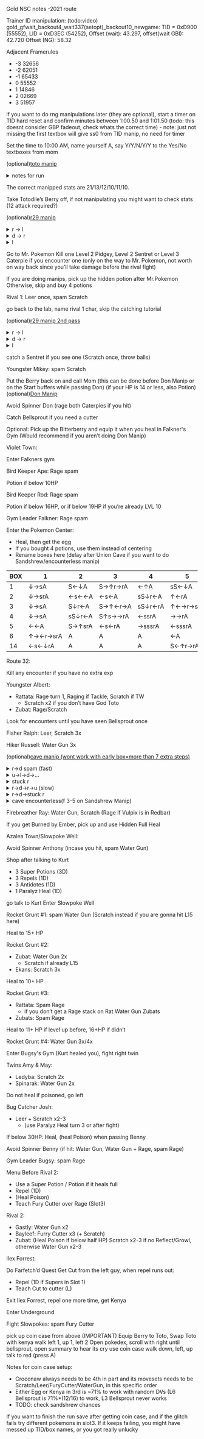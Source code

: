 Gold NSC notes -2021 route

Trainer ID manipulation: (todo:video) 
gold_gfwait_backout4_wait337(setopt)_backout10_newgame: TID = 0xD900 (55552), LID = 0xD3EC (54252), Offset (wait): 43.297, offset(wait GBI): 42.720 Offset (NG): 58.32

Adjacent Framerules
- -3 32656
- -2 62051
- -1 65433
- 0 55552
- 1 14846
- 2 02669
- 3 51957

if you want to do rng manipulations later (they are optional), start a timer on TID hard reset and confirm minutes between 1:00.50 and 1:01.50 (todo: this doesnt consider GBP fadeout, check whats the correct time) - note: just not missing the first textbox will give ss0 from TID manip, no need for timer

Set the time to 10:00 AM, name yourself A, say Y/Y/N/Y/Y to the Yes/No textboxes from mom

(optional)[toto manip](https://pastebin.com/GirxGiU9)
<details>
<summary>notes for run</summary>
<br>

8. 0x89C2 (20/12/12/9/10/10)    ; npc: r
9. 0x1B43 (21/11/12/9/10/9) / (20/11/12/9/10/9)    ; npc: l
10. 0x394F (21/11/12/10/11/9) / (21/11/12/9/9/9)   ; npc: u
11. **0xFDFF (21/13/12/10/11/10)   ; npc: d**
12. 0xDECF (20/12/12/10/11/10)   ; npc: u
13. 0xC7A6 (20/12/12/10/10/10)   ; npc: u
14. 0x3501 (21/11/11/9/9/9) / (20/11/12/9/10/9)     ; npc: u
15. 0xBF79 (21/12/12/10/10/10)   ; npc: l

</details>

The correct manipped stats are 21/13/12/10/11/10.

Take Totodile’s Berry off, if not manipulating you might want to check stats (12 attack required?)

(optional)[r29 manip](https://pastebin.com/bjBqGeCQ)
<details>
 <summary>r -> l</summary>
 <br>
 <img src="https://i.imgur.com/PX1pgAr.png"/>
 </details>
  <details>
 <summary>d -> r</summary>
 <br>
 <img src="https://i.imgur.com/EOlmJpZ.png"/>
 </details>
  <details>
 <summary>l</summary>
 <br>
 <img src="https://i.imgur.com/4jNSDuf.png"/>
 </details>

Go to Mr. Pokemon
Kill one Level 2 Pidgey, Level 2 Sentret or Level 3 Caterpie if you encounter one (only on the way to Mr. Pokemon, not worth on way back since you’ll take damage before the rival fight)

If you are doing manips, pick up the hidden potion after Mr.Pokemon
Otherwise, skip and buy 4 potions

Rival 1: Leer once, spam Scratch

go back to the lab, name rival 1 char, skip the catching tutorial

(optional)[r29 manip 2nd pass](https://pastebin.com/bjBqGeCQ)
<details>
 <summary>r -> l</summary>
 <br>
 <img src="https://i.imgur.com/Bu9RQX3.png"/>
 </details>
  <details>
 <summary>d -> r</summary>
 <br>
 <img src="https://i.imgur.com/1sjG78D.png"/>
 </details>
  <details>
 <summary>l</summary>
 <br>
 <img src="https://i.imgur.com/y7Z8MBy.png"/>
 </details>

catch a Sentret if you see one (Scratch once, throw balls)

Youngster Mikey: spam Scratch

Put the Berry back on and call Mom (this can be done before Don Manip or on the Start buffers while passing Don) (if your HP is 14 or less, also Potion)
(optional)[Don Manip](https://pastebin.com/7KdSvbZG)

Avoid Spinner Don (rage both Caterpies if you hit)

Catch Bellsprout if you need a cutter

Optional: Pick up the Bitterberry and equip it when you heal in Falkner's Gym (Would recommend if you aren’t doing Don Manip)

Violet Town:

Enter Falkners gym

Bird Keeper Ape: Rage spam

Potion if below 10HP

Bird Keeper Rod: Rage spam

Potion if below 16HP, or if below 19HP if you’re already LVL 10

Gym Leader Falkner: Rage spam

Enter the Pokemon Center: 
- Heal, then get the egg
 - If you bought 4 potions, use them instead of centering
- Rename boxes here (delay after Union Cave if you want to do Sandshrew/encounterless manip)

| BOX | 1   | 2   | 3   | 4   | 5   | 6   | 7   | 8   | NAME |
| --- | --- | --- | --- | --- | --- | --- | --- | --- | ---- |
| 1   | ↓→sA | S←↓A | S→↑r→rA | ←↑A | sS←↓A | sS↑A | ←A | ↓rA | éd2éD9'v7 |  
| 2   | ↓→srA | ←s←←A | ←s←A | sS↓r←A | ↑←rA | →sA | SA |  | é['dH.9 |
| 3   | ↓→sA | S↓r←A | S→↑←r→A | sS↓r←rA | ↑←→r→srA | ↓←r←↓A | S↑←r→→A | SA | éh'dHég'd |
| 4   | ↓→sA | sS↓r←A | S↑s→→rA | ←ssrA | →→rA | A | s←↓rA | →srA | éH'd'véé&2 |
| 5   | ←←A | S→↑srA | ←s←rA | →sssrA | ←sssrA | →s→rA | A | S←↑rA | Hé]'d]éé4 |
| 6   | ↑→←r→srA | A | A | A | ←A | SA |  |  | 'l'l'l'l'd |
| 14  | ←s←↓rA | A | A | A | S←↑r→rA | ←↑A | rA | ←s↓srA | pppp5'mv2 |

Route 32:

Kill any encounter if you have no extra exp

Youngster Albert:
 -  Rattata: Rage turn 1, Raging if Tackle, Scratch if TW
    - Scratch x2 if you don’t have God Toto
 -  Zubat: Rage/Scratch

Look for encounters until you have seen Bellsprout once

Fisher Ralph: Leer, Scratch 3x

Hiker Russell:  Water Gun 3x


(optional)[cave manip (wont work with early box=more than 7 extra steps)](https://pastebin.com/vuQixFYT)
<details>
 <summary>r->d spam (fast)</summary>
 <br>
 <img src="https://i.imgur.com/NYvaBeG.png"/>
 </details>
  <details>
 <summary>u->l->d->...</summary>
 <br>
 <img src="https://i.imgur.com/9X9XpwT.png"/>
 </details>
   <details>
 <summary>stuck r</summary>
 <br>
 <img src="https://i.imgur.com/N4v3m6w.png"/>
 </details>
    <details>
 <summary>r->d->r->u (slow)</summary>
 <br>
 <img src="https://i.imgur.com/4DMeflg.png"/>
 </details>
     <details>
 <summary>r->d->stuck r</summary>
 <br>
 <img src="https://i.imgur.com/jE9t6j7.png"/>
 </details>
      <details>
 <summary>cave encounterless(f 3-5 on Sandshrew Manip)</summary>
 <br>
 <img src="https://cdn.discordapp.com/attachments/751229264816504932/757277654679289977/uce.png"/>
 </details>
 
Firebreather Ray: Water Gun, Scratch (Rage if Vulpix is in Redbar)

If you get Burned by Ember, pick up and use Hidden Full Heal

Azalea Town/Slowpoke Well:

Avoid Spinner Anthony (incase you hit, spam Water Gun)

Shop after talking to Kurt

- 3 Super Potions (3D)
- 3 Repels (1D)
- 3 Antidotes (1D)
- 1 Paralyz Heal (1D)

go talk to Kurt
Enter Slowpoke Well

Rocket Grunt #1: spam Water Gun (Scratch instead if you are gonna hit L15 here)

Heal to 15+ HP

Rocket Grunt #2:
- Zubat: Water Gun 2x
  - Scratch if already L15
- Ekans: Scratch 3x

Heal to 10+ HP

Rocket Grunt #3:
- Rattata: Spam Rage
  - if you don’t get a Rage stack on Rat Water Gun Zubats
- Zubats: Spam Rage

Heal to 11+ HP if level up before, 16+HP if didn’t

Rocket Grunt #4: Water Gun 3x/4x

Enter Bugsy's Gym (Kurt healed you), fight right twin

Twins Amy & May:
- Ledyba: Scratch 2x
- Spinarak: Water Gun 2x

Do not heal if poisoned, go left

Bug Catcher Josh:
- Leer + Scratch x2-3
  - (use Paralyz Heal turn 3 or after fight)


If below 30HP: Heal, (heal Poison) when passing Benny

Avoid Spinner Benny (if hit: Water Gun, Water Gun + Rage, spam Rage)

Gym Leader Bugsy: spam Rage

Menu Before Rival 2:
- Use a Super Potion / Potion if it heals full
- Repel (1D)
- (Heal Poison)
- Teach Fury Cutter over Rage (Slot3)

Rival 2:
- Gastly: Water Gun x2
- Bayleef: Furry Cutter x3 (+ Scratch)
- Zubat: (Heal Poison if below half HP) Scratch x2-3 if no Reflect/Growl, otherwise Water Gun x2-3

Ilex Forrest:

Do Farfetch’d Quest
Get Cut from the left guy, when repel runs out:
- Repel (1D if Supers in Slot 1)
- Teach Cut to cutter (L)

Exit Ilex Forrest, repel one more time, get Kenya

Enter Underground

Fight Slowpokes: spam Fury Cutter

pick up coin case from above (IMPORTANT)
Equip Berry to Toto, Swap Toto with kenya
walk left 1, up 1, left 2
Open pokedex, scroll with right until bellsprout, open summary to hear its cry
use coin case
walk down, left, up
talk to red (press A)


Notes for coin case setup:
- Croconaw always needs to be 4th in part and its movesets needs to be Scratch/Leer/FuryCutter/WaterGun, in this specific order
- Either Egg or Kenya in 3rd is ~71% to work with random DVs (L6 Bellsprout is 71%*(12/16) to work, L3 Bellsprout never works
- TODO: check sandshrew chances

If you want to finish the run save after getting coin case, and if the glitch fails try different pokemons in slot3.
If it keeps failing, you might have messed up TID/box names, or you got really unlucky
